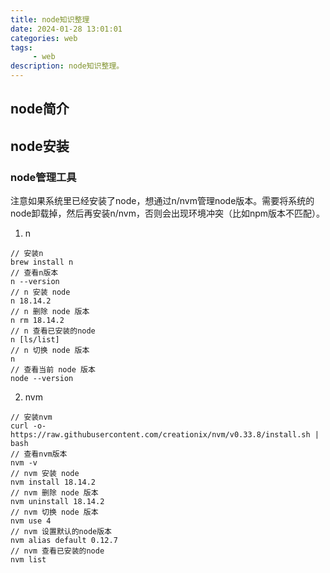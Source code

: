 ```yaml
---
title: node知识整理
date: 2024-01-28 13:01:01
categories: web
tags:
     - web
description: node知识整理。
---
```


## node简介

## node安装
### node管理工具
注意如果系统里已经安装了node，想通过n/nvm管理node版本。需要将系统的node卸载掉，然后再安装n/nvm，否则会出现环境冲突（比如npm版本不匹配）。
1. n
```
// 安装n
brew install n
// 查看n版本
n --version
// n 安装 node
n 18.14.2
// n 删除 node 版本
n rm 18.14.2
// n 查看已安装的node
n [ls/list]
// n 切换 node 版本
n
// 查看当前 node 版本
node --version
```

2. nvm
```
// 安装nvm
curl -o- https://raw.githubusercontent.com/creationix/nvm/v0.33.8/install.sh | bash
// 查看nvm版本
nvm -v
// nvm 安装 node
nvm install 18.14.2
// nvm 删除 node 版本
nvm uninstall 18.14.2
// nvm 切换 node 版本
nvm use 4
// nvm 设置默认的node版本
nvm alias default 0.12.7 
// nvm 查看已安装的node
nvm list
```
